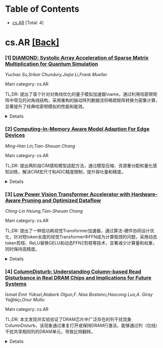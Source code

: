 <div id=toc></div>

# Table of Contents

- [cs.AR](#cs.AR) [Total: 4]


<div id='cs.AR'></div>

# cs.AR [[Back]](#toc)

### [1] [DIAMOND: Systolic Array Acceleration of Sparse Matrix Multiplication for Quantum Simulation](https://arxiv.org/abs/2510.14172)
*Yuchao Su,Srikar Chundury,Jiajia Li,Frank Mueller*

Main category: cs.AR

TL;DR: 提出了首个针对对角线优化的量子模拟加速器\name，通过利用哈密顿矩阵中常见的对角线结构，采用重构的脉动阵列数据流将稀疏矩阵转换为密集计算，显著提升了经典哈密顿模拟的性能和能效。


<details>
  <summary>Details</summary>
Motivation: 哈密顿模拟是量子计算中的关键工作负载，但由于希尔伯特空间维度随量子比特数指数增长，矩阵指数运算变得计算昂贵。现有加速器主要针对机器学习工作负载设计，无法有效处理哈密顿模拟中常见的结构化对角线稀疏模式。

Method: 利用哈密顿矩阵中常见的对角线结构，采用重构的脉动阵列数据流，将稀疏矩阵转换为密集计算，提高利用率和性能。

Result: 在HamLib多样化基准测试中，\name相比SIGMA、外积算法和Gustavson算法分别实现了10.26倍、33.58倍和53.15倍的平均性能提升，峰值加速比达127.03倍，同时能耗平均降低471.55倍，最高降低4630.58倍。

Conclusion: \name通过专门针对哈密顿模拟中的对角线稀疏模式进行优化，显著提升了经典哈密顿模拟的可扩展性和能效，为量子系统研究和量子设备验证提供了高效的解决方案。

Abstract: Hamiltonian simulation is a key workload in quantum computing, enabling the
study of complex quantum systems and serving as a critical tool for classical
verification of quantum devices. However, it is computationally challenging
because the Hilbert space dimension grows exponentially with the number of
qubits. The growing dimensions make matrix exponentiation, the key kernel in
Hamiltonian simulations, increasingly expensive. Matrix exponentiation is
typically approximated by the Taylor series, which contains a series of matrix
multiplications. Since Hermitian operators are often sparse, sparse matrix
multiplication accelerators are essential for improving the scalability of
classical Hamiltonian simulation. Yet, existing accelerators are primarily
designed for machine learning workloads and tuned to their characteristic
sparsity patterns, which differ fundamentally from those in Hamiltonian
simulations that are often dominated by structured diagonals.
  In this work, we present \name, the first diagonal-optimized quantum
simulation accelerator. It exploits the diagonal structure commonly found in
problem-Hamiltonian (Hermitian) matrices and leverages a restructured systolic
array dataflow to transform diagonally sparse matrices into dense computations,
enabling high utilization and performance. Through detailed cycle-level
simulation of diverse benchmarks in HamLib, \name{} demonstrates average
performance improvements of $10.26\times$, $33.58\times$, and $53.15\times$
over SIGMA, Outer Product, and Gustavson's algorithm, respectively, with peak
speedups up to $127.03\times$ while reducing energy consumption by an average
of $471.55\times$ and up to $4630.58\times$ compared to SIGMA.

</details>


### [2] [Computing-In-Memory Aware Model Adaption For Edge Devices](https://arxiv.org/abs/2510.14379)
*Ming-Han Lin,Tian-Sheuan Chang*

Main category: cs.AR

TL;DR: 提出两阶段CIM感知模型适配方法，通过模型压缩、资源重分配和量化感知训练，解决CIM宏尺寸和ADC精度限制，提升吞吐量和精度。


<details>
  <summary>Details</summary>
Motivation: CIM宏在深度学习加速中面临宏尺寸限制和ADC精度问题，导致吞吐量和精度瓶颈，需要优化模型适配方法。

Method: 第一阶段：基于层重要性和宏尺寸约束压缩模型并重分配资源；第二阶段：量化感知训练，包含部分和量化及ADC精度考虑。

Result: CIM阵列利用率达90%，支持256个字线并发激活，压缩率达93%，精度与先前方法相当。

Conclusion: 该方法有效提升CIM宏的资源利用率和性能，同时保持模型精度。

Abstract: Computing-in-Memory (CIM) macros have gained popularity for deep learning
acceleration due to their highly parallel computation and low power
consumption. However, limited macro size and ADC precision introduce throughput
and accuracy bottlenecks. This paper proposes a two-stage CIM-aware model
adaptation process. The first stage compresses the model and reallocates
resources based on layer importance and macro size constraints, reducing model
weight loading latency while improving resource utilization and maintaining
accuracy. The second stage performs quantization-aware training, incorporating
partial sum quantization and ADC precision to mitigate quantization errors in
inference. The proposed approach enhances CIM array utilization to 90\%,
enables concurrent activation of up to 256 word lines, and achieves up to 93\%
compression, all while preserving accuracy comparable to previous methods.

</details>


### [3] [Low Power Vision Transformer Accelerator with Hardware-Aware Pruning and Optimized Dataflow](https://arxiv.org/abs/2510.14393)
*Ching-Lin Hsiung,Tian-Sheuan Chang*

Main category: cs.AR

TL;DR: 提出了一种低功耗视觉Transformer加速器，通过算法-硬件协同设计优化，针对短token长度的视觉Transformer中FFN成为计算瓶颈的问题，采用动态token剪枝、ReLU替换GELU和动态FFN2剪枝等技术，显著减少计算量和权重，同时保持高精度。


<details>
  <summary>Details</summary>
Motivation: 当前Transformer加速器主要优化自注意力机制，但对于token长度较短的视觉Transformer，前馈网络(FFN)往往成为主要计算瓶颈，需要专门优化。

Method: 采用算法-硬件协同设计：1)硬件友好的动态token剪枝；2)用ReLU替换GELU激活函数；3)动态FFN2剪枝；4)硬件采用行向数据流和输出导向数据访问，消除数据转置。

Result: 实现了61.5%的计算操作减少和59.3%的FFN2权重减少，精度损失小于2%。在28nm工艺下，设计占用496.4K门和232KB SRAM，峰值吞吐量1024 GOPS@1GHz，能效2.31 TOPS/W，面积效率858.61 GOPS/mm²。

Conclusion: 该工作证明了针对视觉Transformer中FFN瓶颈的优化策略的有效性，通过算法-硬件协同设计实现了高性能、低功耗的加速器解决方案。

Abstract: Current transformer accelerators primarily focus on optimizing self-attention
due to its quadratic complexity. However, this focus is less relevant for
vision transformers with short token lengths, where the Feed-Forward Network
(FFN) tends to be the dominant computational bottleneck. This paper presents a
low power Vision Transformer accelerator, optimized through algorithm-hardware
co-design. The model complexity is reduced using hardware-friendly dynamic
token pruning without introducing complex mechanisms. Sparsity is further
improved by replacing GELU with ReLU activations and employing dynamic FFN2
pruning, achieving a 61.5\% reduction in operations and a 59.3\% reduction in
FFN2 weights, with an accuracy loss of less than 2\%. The hardware adopts a
row-wise dataflow with output-oriented data access to eliminate data
transposition, and supports dynamic operations with minimal area overhead.
Implemented in TSMC's 28nm CMOS technology, our design occupies 496.4K gates
and includes a 232KB SRAM buffer, achieving a peak throughput of 1024 GOPS at
1GHz, with an energy efficiency of 2.31 TOPS/W and an area efficiency of 858.61
GOPS/mm2.

</details>


### [4] [ColumnDisturb: Understanding Column-based Read Disturbance in Real DRAM Chips and Implications for Future Systems](https://arxiv.org/abs/2510.14750)
*İsmail Emir Yüksel,Ataberk Olgun,F. Nisa Bostancı,Haocong Luo,A. Giray Yağlıkçı,Onur Mutlu*

Main category: cs.AR

TL;DR: 本文发现并实验验证了DRAM芯片中广泛存在的列干扰现象ColumnDisturb，该现象通过重复打开或保持DRAM行激活，能够通过列（位线）干扰共享相同列的DRAM单元，导致比特翻转。


<details>
  <summary>Details</summary>
Motivation: 研究DRAM芯片中除了已知的RowHammer/RowPress行干扰之外的新干扰现象，揭示列干扰对DRAM可靠性的影响及其随技术节点缩小而加剧的趋势。

Method: 使用216个DDR4和4个HBM2芯片进行严格实验表征，在多种操作条件下测试ColumnDisturb特性，获得27个关键实验观察结果。

Result: ColumnDisturb影响所有三大制造商的芯片，技术节点越小影响越严重；在标准DDR4刷新窗口内即可引发比特翻转；影响的行数比保留故障多198倍。

Conclusion: ColumnDisturb现象广泛存在且随技术发展加剧，对基于保留时间异质性的刷新机制构成严重挑战，需要在未来DRAM设计中加以考虑。

Abstract: We experimentally demonstrate a new widespread read disturbance phenomenon,
ColumnDisturb, in real commodity DRAM chips. By repeatedly opening or keeping a
DRAM row (aggressor row) open, we show that it is possible to disturb DRAM
cells through a DRAM column (i.e., bitline) and induce bitflips in DRAM cells
sharing the same columns as the aggressor row (across multiple DRAM subarrays).
With ColumnDisturb, the activation of a single row concurrently disturbs cells
across as many as three subarrays (e.g., 3072 rows) as opposed to
RowHammer/RowPress, which affect only a few neighboring rows of the aggressor
row in a single subarray. We rigorously characterize ColumnDisturb and its
characteristics under various operational conditions using 216 DDR4 and 4 HBM2
chips from three major manufacturers. Among our 27 key experimental
observations, we highlight two major results and their implications.
  First, ColumnDisturb affects chips from all three major manufacturers and
worsens as DRAM technology scales down to smaller node sizes (e.g., the minimum
time to induce the first ColumnDisturb bitflip reduces by up to 5.06x). We
observe that, in existing DRAM chips, ColumnDisturb induces bitflips within a
standard DDR4 refresh window (e.g., in 63.6 ms) in multiple cells. We predict
that, as DRAM technology node size reduces, ColumnDisturb would worsen in
future DRAM chips, likely causing many more bitflips in the standard refresh
window. Second, ColumnDisturb induces bitflips in many (up to 198x) more rows
than retention failures. Therefore, ColumnDisturb has strong implications for
retention-aware refresh mechanisms that leverage the heterogeneity in cell
retention times: our detailed analyses show that ColumnDisturb greatly reduces
the benefits of such mechanisms.

</details>
